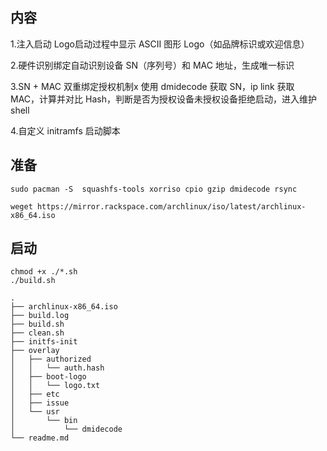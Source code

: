 ## 内容

 1.注入启动 Logo启动过程中显示 ASCII 图形 Logo（如品牌标识或欢迎信息）

 2.硬件识别绑定自动识别设备 SN（序列号）和 MAC 地址，生成唯一标识

 3.SN + MAC 双重绑定授权机制x 使用 dmidecode 获取 SN，ip link 获取 MAC，计算并对比 Hash，判断是否为授权设备未授权设备拒绝启动，进入维护 shell

 4.自定义 initramfs 启动脚本



## 准备

```shell
sudo pacman -S  squashfs-tools xorriso cpio gzip dmidecode rsync
```

```shel
weget https://mirror.rackspace.com/archlinux/iso/latest/archlinux-x86_64.iso
```



## 启动

```shell
chmod +x ./*.sh
./build.sh
```

```
.
├── archlinux-x86_64.iso
├── build.log
├── build.sh
├── clean.sh
├── initfs-init
├── overlay
│   ├── authorized
│   │   └── auth.hash
│   ├── boot-logo
│   │   └── logo.txt
│   ├── etc
│   ├── issue
│   └── usr
│       └── bin
│           └── dmidecode
└── readme.md
```

